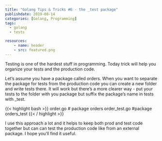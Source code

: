```yaml
---
title: "Golang Tips & Tricks #6 - the _test package"
publishdate: 2019-08-14
categories: [Golang, Programming]
tags:
  - golang
  - tests

resources:
    - name: header
    - src: featured.png
---
```



Testing is one of the hardest stuff in programming. Today trick will help you organize your tests and the production code.

Let’s assume you have a package called orders. When you want to separate the package for tests from the production code you can create a new folder and write tests there. It will work but there’s a more clearer way - put your tests to the folder with you package but suffix the package’s name in tests with _test.

{{< highlight bash >}}
order.go # package orders
order_test.go #package orders_test
{{< / highlight >}}

I use this approach a lot and it helps to keep both prod and test code together but can can test the production code like from an external package. I hope you’ll find it useful.
